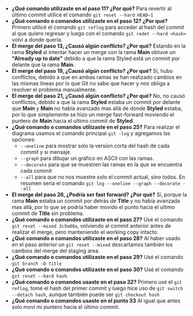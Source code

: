 - **¿Qué comando utilizaste en el paso 11? ¿Por qué?**
Para revertir al último commit utilicé el comando `git reset --hard HEAD~1`
- **¿Qué comando o comandos utilizaste en el paso 12? ¿Por qué?**
Primero utilicé el comando `git reflog` para acceder al hash del commit al que quiero regresar y luego con el comando `git redet --hard <hash>` volví a donde quería.
- **El merge del paso 13, ¿Causó algún conflicto? ¿Por qué?**
Estando en la rama **Styled** al intentar hacer un merge con la rama **Main** obtuve un **"Already up to date"** debido a que la rama Styled está un commit por delante que la rama **Main**.
- **El merge del paso 19, ¿Causó algún conflicto? ¿Por qué?**
Sí, hubo conflictos, debido a que en ambas ramas se han realizado cambios en las mismas líneas por lo que Git no sabe que hacer y nos obliga a resolver el problema manualmente.
- **El merge del paso 21, ¿Causó algún conflicto? ¿Por qué?**
No, no causó conflictos, debido a que la rama **Styled** estaba un commit por delante que **Main** y **Main** no había avanzado mas allá de donde **Styled** estaba, por lo que simplemente se hizo un merge fast-forward moviendo el puntero de **Main** hacia el ultimo commit de **Styled**.
- **¿Qué comando o comandos utilizaste en el paso 25?**
Para realizar el diagrama usamos el comando principal `git -log` y agregamos las opciones: 
  * `--oneline` para mostrar solo la version corta del hash de cada commit y si mensaje.
  * `--graph` para dibujar un gráfico en ASCII con las ramas.
  * `--decorate` para que se muestren las ramas en la que se encuentra cada commit
  * `--all` para que no nos muestre solo el commit actual, sino todos.
En resumen sería el comando `git log --oneline --graph --decorate --all`
- **El merge del paso 26, ¿Podría ser fast forward? ¿Por qué?**
Sí, porque la rama **Main** estaba un commit por detrás de **Title** y no había avanzada mas allá, por lo que se podría haber movido el punto hacia el ultimo commit de **Title** sin problema.
- **¿Qué comando o comandos utilizaste en el paso 27?**
Usé el comando `git reset --mixed 3c9a88a`, volviendo al commit anterior antes de realizar el merge, pero manteniendo el working copy intacto.
- **¿Qué comando o comandos utilizaste en el paso 28?**
Al haber usado en el paso anterior un `git reset --mixed` descartamos también los cambios del merge del staging area.
- **¿Qué comando o comandos utilizaste en el paso 29?**
Usé el comando `git branch -D title`
- **¿Qué comando o comandos utilizaste en el paso 30?**
Usé el comando `git reset --hard hash`.
- **¿Qué comando o comandos usaste en el paso 32?**
Primero usé el `git reflog`, tomé el hash del primer commit y luego hice uso de `git switch --detach hash`, aunque también puede ser `git checkout hash`
- **¿Qué comando o comandos usaste en el punto 33**
Al igual que antes solo moví mi puntero hacia el último commit.

